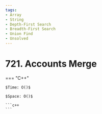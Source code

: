 ```yaml
---
tags:
- Array
- String
- Depth-First Search
- Breadth-First Search
- Union Find
- Unsolved
---
```



# 721. Accounts Merge

=== "C++"

    $Time: O()$

    $Space: O()$

    ```c++
    ```